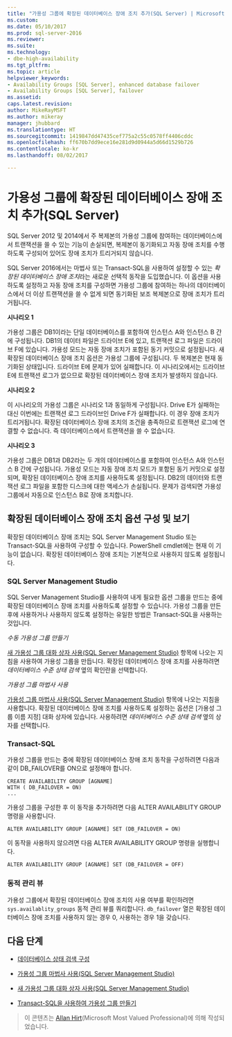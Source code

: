 ```yaml
---
title: "가용성 그룹에 확장된 데이터베이스 장애 조치 추가(SQL Server) | Microsoft Docs"
ms.custom: 
ms.date: 05/10/2017
ms.prod: sql-server-2016
ms.reviewer: 
ms.suite: 
ms.technology:
- dbe-high-availability
ms.tgt_pltfrm: 
ms.topic: article
helpviewer_keywords:
- Availability Groups [SQL Server], enhanced database failover
- Availability Groups [SQL Server], failover
ms.assetid: 
caps.latest.revision: 
author: MikeRayMSFT
ms.author: mikeray
manager: jhubbard
ms.translationtype: HT
ms.sourcegitcommit: 1419847dd47435cef775a2c55c0578ff4406cddc
ms.openlocfilehash: ff670b7dd9ece16e281d9d0944a5d66d1529b726
ms.contentlocale: ko-kr
ms.lasthandoff: 08/02/2017

---
```


# <a name="add-enhanced-database-failover-to-an-availability-group-sql-server"></a>가용성 그룹에 확장된 데이터베이스 장애 조치 추가(SQL Server)

SQL Server 2012 및 2014에서 주 복제본의 가용성 그룹에 참여하는 데이터베이스에서 트랜잭션을 쓸 수 있는 기능이 손실되면, 복제본이 동기화되고 자동 장애 조치를 수행하도록 구성되어 있어도 장애 조치가 트리거되지 않습니다.

SQL Server 2016에서는 마법사 또는 Transact-SQL을 사용하여 설정할 수 있는 *확장된 데이터베이스 장애 조치*라는 새로운 선택적 동작을 도입했습니다. 이 옵션을 사용하도록 설정하고 자동 장애 조치를 구성하면 가용성 그룹에 참여하는 하나의 데이터베이스에서 더 이상 트랜잭션을 쓸 수 없게 되면 동기화된 보조 복제본으로 장애 조치가 트리거됩니다.

**시나리오 1**

가용성 그룹은 DB1이라는 단일 데이터베이스를 포함하여 인스턴스 A와 인스턴스 B 간에 구성됩니다. DB1의 데이터 파일은 드라이브 E에 있고, 트랜잭션 로그 파일은 드라이브 F에 있습니다. 가용성 모드는 자동 장애 조치가 포함된 동기 커밋으로 설정됩니다. 새 확장된 데이터베이스 장애 조치 옵션은 가용성 그룹에 구성됩니다. 두 복제본은 현재 동기화된 상태입니다. 드라이브 E에 문제가 있어 실패합니다. 이 시나리오에서는 드라이브 E에 트랜잭션 로그가 없으므로 확장된 데이터베이스 장애 조치가 발생하지 않습니다.  

**시나리오 2**

이 시나리오의 가용성 그룹은 시나리오 1과 동일하게 구성됩니다. Drive E가 실패하는 대신 이번에는 트랜잭션 로그 드라이브인 Drive F가 실패합니다. 이 경우 장애 조치가 트리거됩니다. 확장된 데이터베이스 장애 조치의 조건을 충족하므로 트랜잭션 로그에 연결할 수 없습니다. 즉 데이터베이스에서 트랜잭션을 쓸 수 없습니다.

**시나리오 3**

가용성 그룹은 DB1과 DB2라는 두 개의 데이터베이스를 포함하여 인스턴스 A와 인스턴스 B 간에 구성됩니다. 가용성 모드는 자동 장애 조치 모드가 포함된 동기 커밋으로 설정되며, 확장된 데이터베이스 장애 조치를 사용하도록 설정됩니다. DB2의 데이터와 트랜잭션 로그 파일을 포함한 디스크에 대한 액세스가 손실됩니다. 문제가 검색되면 가용성 그룹에서 자동으로 인스턴스 B로 장애 조치합니다.

## <a name="configuring-and-viewing-the-enhanced-database-failover-option"></a>확장된 데이터베이스 장애 조치 옵션 구성 및 보기

확장된 데이터베이스 장애 조치는 SQL Server Management Studio 또는 Transact-SQL을 사용하여 구성할 수 있습니다. PowerShell cmdlet에는 현재 이 기능이 없습니다. 확장된 데이터베이스 장애 조치는 기본적으로 사용하지 않도록 설정됩니다.

### <a name="sql-server-management-studio"></a>SQL Server Management Studio

SQL Server Management Studio를 사용하여 내게 필요한 옵션 그룹을 만드는 중에 확장된 데이터베이스 장애 조치를 사용하도록 설정할 수 있습니다. 가용성 그룹을 만든 후에 사용하거나 사용하지 않도록 설정하는 유일한 방법은 Transact-SQL을 사용하는 것입니다.

*수동 가용성 그룹 만들기*

[새 가용성 그룹 대화 상자 사용(SQL Server Management Studio)](use-the-new-availability-group-dialog-box-sql-server-management-studio.md) 항목에 나오는 지침을 사용하여 가용성 그룹을 만듭니다. 확장된 데이터베이스 장애 조치를 사용하려면 *데이터베이스 수준 상태 검색* 옆의 확인란을 선택합니다.

*가용성 그룹 마법사 사용*

[가용성 그룹 마법사 사용(SQL Server Management Studio)](use-the-availability-group-wizard-sql-server-management-studio.md) 항목에 나오는 지침을 사용합니다. 확장된 데이터베이스 장애 조치를 사용하도록 설정하는 옵션은 [가용성 그룹 이름 지정] 대화 상자에 있습니다. 사용하려면 *데이터베이스 수준 상태 검색* 옆의 상자를 선택합니다.

### <a name="transact-sql"></a>Transact-SQL

가용성 그룹을 만드는 중에 확장된 데이터베이스 장애 조치 동작을 구성하려면 다음과 같이 DB_FAILOVER를 ON으로 설정해야 합니다.
```
CREATE AVAILABILITY GROUP [AGNAME]
WITH ( DB_FAILOVER = ON)
...
```
가용성 그룹을 구성한 후 이 동작을 추가하려면 다음 ALTER AVAILABILITY GROUP 명령을 사용합니다.
```
ALTER AVAILABILITY GROUP [AGNAME] SET (DB_FAILOVER = ON)
```
이 동작을 사용하지 않으려면 다음 ALTER AVAILABILITY GROUP 명령을 실행합니다.
```
ALTER AVAILABILITY GROUP [AGNAME] SET (DB_FAILOVER = OFF)
```
### <a name="dynamic-management-view"></a>동적 관리 뷰
가용성 그룹에서 확장된 데이터베이스 장애 조치의 사용 여부를 확인하려면 `sys.availablity_groups` 동적 관리 뷰를 쿼리합니다. `db_failover` 열은 확장된 데이터베이스 장애 조치를 사용하지 않는 경우 0, 사용하는 경우 1을 갖습니다. 

## <a name="next-steps"></a>다음 단계 

- [데이터베이스 상태 검색 구성](sql-server-always-on-database-health-detection-failover-option.md)

- [가용성 그룹 마법사 사용(SQL Server Management Studio)](use-the-availability-group-wizard-sql-server-management-studio.md)

- [새 가용성 그룹 대화 상자 사용(SQL Server Management Studio)](use-the-new-availability-group-dialog-box-sql-server-management-studio.md)
 
- [Transact-SQL을 사용하여 가용성 그룹 만들기](create-an-availability-group-transact-sql.md)

>이 콘텐츠는 [Allan Hirt](http://mvp.microsoft.com/en-us/PublicProfile/4025254?fullName=Allan%20%20Hirt)(Microsoft Most Valued Professional)에 의해 작성되었습니다.

